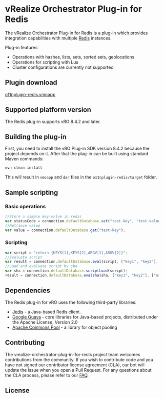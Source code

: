 # vRealize Orchestrator Plug-in for Redis

The vRealize Orchestrator Plug-in for Redis is a plug-in which provides integration capabilities with multiple
[Redis](http://redis.io/) instances.

Plug-in features:

* Operations with hashes, lists, sets, sorted sets, geolocations
* Operations for scripting with Lua
* Cluster configurations are currently not supported

## Plugin download
[o11nplugin-redis.vmoapp](https://github.com/vmware-samples/vrealize-orchestrator-plug-in-for-redis/blob/main/dist/o11nplugin-redis.vmoapp?raw=true)

## Supported platform version
The Redis plug-in supports vRO 8.4.2 and later.

## Building the plug-in

First, you need to install the vRO Plug-in SDK version 8.4.2 because the project depends on it.
After that the plug-in can be built using standard Maven commands:

```bash
mvn clean install
```

This will result in `vmoapp` and `dar` files in the `o11nplugin-redis/target` folder.

## Sample scripting

### Basic operations
```javascript
//Store a simple key-value in redis
var statusCode = connection.defaultDatabase.set("test-key", "test-value");
//Retrieve value
var value = connection.defaultDatabase.get("test-key");
```

### Scripting
```javascript
var script = "return {KEYS[1],KEYS[2],ARGV[1],ARGV[2]}";
//Evaluate script
var result = connection.defaultDatabase.eval(script, ["key1", "key2"], ["arg1", "arg2"]);
//Load and evaluate script by sha
var sha = connection.defaultDatabase.scriptLoad(script);
result = connection.defaultDatabase.evalsha(sha, ["key1", "key2"], ["arg1", "arg2"]);
```

## Dependencies
The Redis plug-in for vRO uses the following third-party libraries:
* [Jedis](https://github.com/xetorthio/jedis) - a Java-based Redis client.
* [Google Guava](https://github.com/google/guava) - core libraries for Java-based projects, distributed under the Apache License, Version 2.0
* [Apache Commons Pool](https://commons.apache.org/proper/commons-pool/download_pool.cgi) - a library for object pooling

## Contributing

The vrealize-orchestrator-plug-in-for-redis project team welcomes contributions from the community. If you wish to contribute code and
you have not signed our contributor license agreement (CLA), our bot will update the issue when you open a Pull Request.
For any questions about the CLA process, please refer to our [FAQ](https://cla.vmware.com/faq).

## License
